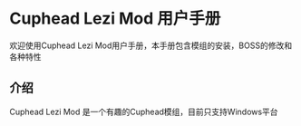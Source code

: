 # Cuphead Lezi Mod 用户手册
欢迎使用Cuphead Lezi Mod用户手册，本手册包含模组的安装，BOSS的修改和各种特性
## 介绍
Cuphead Lezi Mod 是一个有趣的Cuphead模组，目前只支持Windows平台<br>
